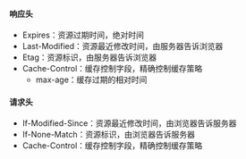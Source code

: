 #### 响应头
- Expires：资源过期时间，绝对时间
- Last-Modified：资源最近修改时间，由服务器告诉浏览器
- Etag：资源标识，由服务器告诉浏览器
- Cache-Control：缓存控制字段，精确控制缓存策略
  - max-age：缓存过期的相对时间 

#### 请求头
- If-Modified-Since：资源最近修改时间，由浏览器告诉服务器
- If-None-Match：资源标识，由浏览器告诉服务器
- Cache-Control：缓存控制字段，精确控制缓存策略